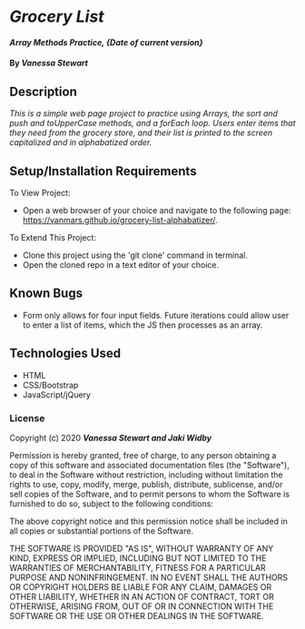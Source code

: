 # _Grocery List_

#### _Array Methods Practice, {Date of current version}_

#### By _**Vanessa Stewart**_

## Description

_This is a simple web page project to practice using Arrays, the sort and push and toUpperCase methods, and a forEach loop. Users enter items that they need from the grocery store, and their list is printed to the screen capitalized and in alphabatized order._

## Setup/Installation Requirements

To View Project:
* Open a web browser of your choice and navigate to the following page: https://vanmars.github.io/grocery-list-alphabatizer/.

To Extend This Project:
* Clone this project using the 'git clone' command in terminal.
* Open the cloned repo in a text editor of your choice.

## Known Bugs

* Form only allows for four input fields. Future iterations could allow user to enter a list of items, which the JS then processes as an array.

## Technologies Used

* HTML
* CSS/Bootstrap
* JavaScript/jQuery

### License

Copyright (c) 2020 **_Vanessa Stewart and Jaki Widby_**

Permission is hereby granted, free of charge, to any person obtaining a copy of this software and associated documentation files (the "Software"), to deal in the Software without restriction, including without limitation the rights to use, copy, modify, merge, publish, distribute, sublicense, and/or sell copies of the Software, and to permit persons to whom the Software is furnished to do so, subject to the following conditions:

The above copyright notice and this permission notice shall be included in all copies or substantial portions of the Software.

THE SOFTWARE IS PROVIDED "AS IS", WITHOUT WARRANTY OF ANY KIND, EXPRESS OR IMPLIED, INCLUDING BUT NOT LIMITED TO THE WARRANTIES OF MERCHANTABILITY, FITNESS FOR A PARTICULAR PURPOSE AND NONINFRINGEMENT. IN NO EVENT SHALL THE AUTHORS OR COPYRIGHT HOLDERS BE LIABLE FOR ANY CLAIM, DAMAGES OR OTHER LIABILITY, WHETHER IN AN ACTION OF CONTRACT, TORT OR OTHERWISE, ARISING FROM, OUT OF OR IN CONNECTION WITH THE SOFTWARE OR THE USE OR OTHER DEALINGS IN THE SOFTWARE.
